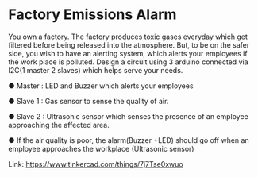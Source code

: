 # Factory Emissions Alarm
You own a factory. The factory produces toxic gases everyday which get filtered
before being released into the
atmosphere. But, to be on the safer side,
you wish to have an alerting system,
which alerts your employees if the work
place is polluted.
Design a circuit using 3 arduino
connected via I2C(1 master 2 slaves)
which helps serve your needs.

 ● Master : LED and Buzzer which alerts your employees
 
 ● Slave 1 : Gas sensor to sense the quality of air.
 
 ● Slave 2 : Ultrasonic sensor which senses the presence of an employee
approaching the affected area.

● If the air quality is poor, the alarm(Buzzer +LED) should go off when an
employee approaches the workplace (Ultrasonic sensor)

Link: https://www.tinkercad.com/things/7j7Tse0xwuo
